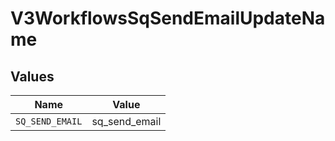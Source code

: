 # V3WorkflowsSqSendEmailUpdateName


## Values

| Name            | Value           |
| --------------- | --------------- |
| `SQ_SEND_EMAIL` | sq_send_email   |